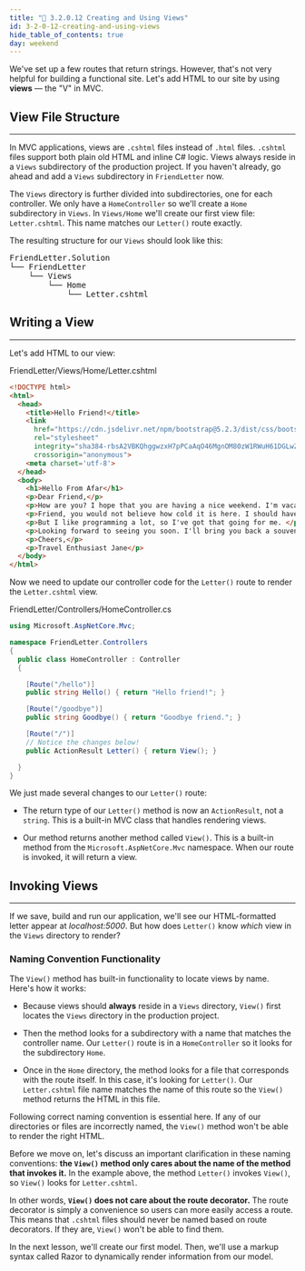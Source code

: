 ```yaml
---
title: "📓 3.2.0.12 Creating and Using Views"
id: 3-2-0-12-creating-and-using-views
hide_table_of_contents: true
day: weekend
---
```


We've set up a few routes that return strings. However, that's not very helpful for building a functional site. Let's add HTML to our site by using **views** — the "V" in MVC.

## View File Structure
---

In MVC applications, views are `.cshtml` files instead of `.html` files. `.cshtml` files support both plain old HTML and inline C# logic. Views always reside in a `Views` subdirectory of the production project. If you haven't already, go ahead and add a `Views` subdirectory in `FriendLetter` now.

The `Views` directory is further divided into subdirectories, one for each controller. We only have a `HomeController` so we'll create a `Home` subdirectory in `Views`. In `Views/Home` we'll create our first view file:  `Letter.cshtml`. This name matches our `Letter()` route exactly.

The resulting structure for our `Views` should look like this:

<pre>
FriendLetter.Solution
└── FriendLetter
    └── Views
        └── Home
            └── Letter.cshtml
</pre>

## Writing a View
---

Let's add HTML to our view:

<div class="filename">FriendLetter/Views/Home/Letter.cshtml</div>

```html
<!DOCTYPE html>
<html>
  <head>
    <title>Hello Friend!</title>
    <link 
      href="https://cdn.jsdelivr.net/npm/bootstrap@5.2.3/dist/css/bootstrap.min.css" 
      rel="stylesheet" 
      integrity="sha384-rbsA2VBKQhggwzxH7pPCaAqO46MgnOM80zW1RWuH61DGLwZJEdK2Kadq2F9CUG65" 
      crossorigin="anonymous">
    <meta charset='utf-8'>
  </head>
  <body>
    <h1>Hello From Afar</h1>
    <p>Dear Friend,</p>
    <p>How are you? I hope that you are having a nice weekend. I'm vacationing in Iceland while I learn programming! </p>
    <p>Friend, you would not believe how cold it is here. I should have gone to Hawaii instead.</p>
    <p>But I like programming a lot, so I've got that going for me. </p>
    <p>Looking forward to seeing you soon. I'll bring you back a souvenir. </p>
    <p>Cheers,</p>
    <p>Travel Enthusiast Jane</p>
  </body>
</html>
```

Now we need to update our controller code for the `Letter()` route to render the `Letter.cshtml` view.

<div class="filename">FriendLetter/Controllers/HomeController.cs</div>

```csharp
using Microsoft.AspNetCore.Mvc;

namespace FriendLetter.Controllers
{
  public class HomeController : Controller
  {

    [Route("/hello")]
    public string Hello() { return "Hello friend!"; }

    [Route("/goodbye")]
    public string Goodbye() { return "Goodbye friend."; }

    [Route("/")]
    // Notice the changes below!
    public ActionResult Letter() { return View(); }

  }
}
```

We just made several changes to our `Letter()` route:

* The return type of our `Letter()` method is now an `ActionResult`, not a `string`. This is a built-in MVC class that handles rendering views.

* Our method returns another method called `View()`. This is a built-in method from the `Microsoft.AspNetCore.Mvc` namespace. When our route is invoked, it will return a view. 

## Invoking Views  
---

If we save, build and run our application, we'll see our HTML-formatted letter appear at _localhost:5000_. But how does `Letter()` know _which_ view in the `Views` directory to render?

### Naming Convention Functionality

The `View()` method has built-in functionality to locate views by name. Here's how it works:

* Because views should **always** reside in a `Views` directory, `View()` first locates the `Views` directory in the production project.

* Then the method looks for a subdirectory with a name that matches the controller name. Our `Letter()` route is in a `HomeController` so it looks for the subdirectory `Home`.

* Once in the `Home` directory, the method looks for a file that corresponds with the route itself. In this case, it's looking for `Letter()`. Our `Letter.cshtml` file name matches the name of this route so the `View()` method returns the HTML in this file.

Following correct naming convention is essential here. If any of our directories or files are incorrectly named, the `View()` method won't be able to render the right HTML.

Before we move on, let's discuss an important clarification in these naming conventions: **the `View()` method only cares about the name of the method that invokes it.** In the example above, the method `Letter()` invokes `View()`, so `View()` looks for `Letter.cshtml`.

In other words, **`View()` does not care about the route decorator.** The route decorator is simply a convenience so users can more easily access a route. This means that `.cshtml` files should never be named based on route decorators. If they are, `View()` won't be able to find them.

In the next lesson, we'll create our first model. Then, we'll use a markup syntax called Razor to dynamically render information from our model.
